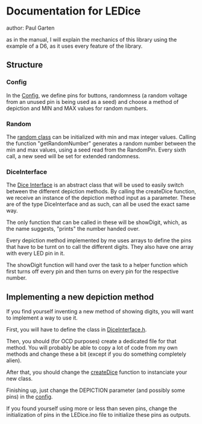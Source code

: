 # Documentation for LEDice

author: Paul Garten

as in the manual, I will explain the mechanics of this library using the example of a D6, 
as it uses every feature of the library.

## Structure
### Config
In the [Config](src/Config.h), we define pins for buttons, 
randomness (a random voltage from an unused pin is being used as a seed) 
and choose a method of depiction and MIN and MAX values for random numbers. 

### Random
The [random class](src/Random.cpp) can be initialized with min and max integer values. 
Calling the function "getRandomNumber" generates a random number 
between the min and max values, using a seed read from the RandomPin. 
Every sixth call, a new seed will be set for extended randomness.

### DiceInterface
The [Dice Interface](src/DiceInterface.h) is an abstract class that will be used to easily switch between 
the different depiction methods. By calling the createDice function, we receive an 
instance of the depiction method input as a parameter. 
These are of the type DiceInterface and as such, can all be used the exact same way.

The only function that can be called in these will be showDigit, which, as the name suggests, 
"prints" the number handed over.

Every depiction method implemented by me uses arrays to define the pins 
that have to be turnt on to call the different digits. 
They also have one array with every LED pin in it.

The showDigit function will hand over the task to a helper function which first turns 
off every pin and then turns on every pin for the respective number.

## Implementing a new depiction method
If you find yourself inventing a new method of showing digits, you will want to implement a way to use it.

First, you will have to define the class in [DiceInterface.h](src/DiceInterface.h). 

Then, you should (for OCD purposes) create a dedicated file for that method. 
You will probably be able to copy a lot of code from my own methods and change these a bit 
(except if you do something completely alien).

After that, you should change the [createDice](src/DiceInterface.cpp) 
function to instanciate your new class.

Finishing up, just change the DEPICTION parameter (and possibly some pins) in the [config](src/Config.h).

If you found yourself using more or less than seven pins, change the initialization of pins in the LEDice.ino 
file to initialize these pins as outputs.
